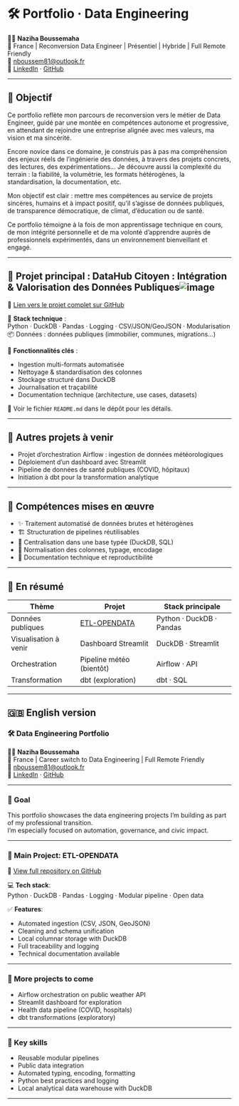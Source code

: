 
# 🛠️ Portfolio · Data Engineering

👩‍💻 **Naziha Boussemaha**  
📍 France | Reconversion Data Engineer | Présentiel | Hybride | Full Remote Friendly  
📧 nboussem81@outlook.fr  
🔗 [LinkedIn](https://www.linkedin.com/in/nabdb2a441200/) · [GitHub](https://github.com/Nha-Bssha/)

---

## 🎯 Objectif

Ce portfolio reflète mon parcours de reconversion vers le métier de Data Engineer, guidé par une montée en compétences autonome et progressive, en attendant de rejoindre une entreprise alignée avec mes valeurs, ma vision et ma sincérité.

Encore novice dans ce domaine, je construis pas à pas ma compréhension des enjeux réels de l’ingénierie des données, à travers des projets concrets, des lectures, des expérimentations… Je découvre aussi la complexité du terrain : la fiabilité, la volumétrie, les formats hétérogènes, la standardisation, la documentation, etc.

Mon objectif est clair : mettre mes compétences au service de projets sincères, humains et à impact positif, qu’il s’agisse de données publiques, de transparence démocratique, de climat, d’éducation ou de santé.

Ce portfolio témoigne à la fois de mon apprentissage technique en cours, de mon intégrité personnelle et de ma volonté d’apprendre auprès de professionnels expérimentés, dans un environnement bienveillant et engagé.

---

## 🧱 Projet principal : DataHub Citoyen : Intégration & Valorisation des Données Publiques![image](https://github.com/user-attachments/assets/a640c174-1a29-4e97-9c61-91476e024242)


📂 [Lien vers le projet complet sur GitHub](https://github.com/Nha-Bssha/etl-opendata)

🔧 **Stack technique** :  
Python · DuckDB · Pandas · Logging · CSV/JSON/GeoJSON · Modularisation  
📦 Données : données publiques (immobilier, communes, migrations…)

🧩 **Fonctionnalités clés** :
- Ingestion multi-formats automatisée
- Nettoyage & standardisation des colonnes
- Stockage structuré dans DuckDB
- Journalisation et traçabilité
- Documentation technique (architecture, use cases, datasets)

📎 Voir le fichier `README.md` dans le dépôt pour les détails.

---

## 📁 Autres projets à venir

- Projet d’orchestration Airflow : ingestion de données météorologiques
- Déploiement d’un dashboard avec Streamlit
- Pipeline de données de santé publiques (COVID, hôpitaux)
- Initiation à dbt pour la transformation analytique

---

## 🧠 Compétences mises en œuvre

- ✨ Traitement automatisé de données brutes et hétérogènes
- 🏗️ Structuration de pipelines réutilisables
- 💾 Centralisation dans une base typée (DuckDB, SQL)
- 🧼 Normalisation des colonnes, typage, encodage
- 🧾 Documentation technique et reproductibilité

---

## 🔎 En résumé

| Thème                  | Projet                          | Stack principale         |
|------------------------|----------------------------------|--------------------------|
| Données publiques      | [ETL-OPENDATA](https://github.com/Nha-Bssha/etl-opendata) | Python · DuckDB · Pandas |
| Visualisation à venir  | Dashboard Streamlit              | DuckDB · Streamlit       |
| Orchestration          | Pipeline météo (bientôt)         | Airflow · API            |
| Transformation         | dbt (exploration)                | dbt · SQL                |

---

## 🇬🇧 English version

### 🛠️ Data Engineering Portfolio

👩‍💻 **Naziha Boussemaha**  
📍 France | Career switch to Data Engineering | Full Remote Friendly  
📧 nboussem81@outlook.fr  
🔗 [LinkedIn](https://www.linkedin.com/in/nabdb2a441200/) · [GitHub](https://github.com/Nha-Bssha/)

---

### 🎯 Goal

This portfolio showcases the data engineering projects I’m building as part of my professional transition.  
I’m especially focused on automation, governance, and civic impact.

---

### 🔧 Main Project: ETL-OPENDATA

📂 [View full repository on GitHub](https://github.com/Nha-Bssha/etl-opendata)

💻 **Tech stack**:  
Python · DuckDB · Pandas · Logging · Modular pipeline · Open data

✅ **Features**:
- Automated ingestion (CSV, JSON, GeoJSON)
- Cleaning and schema unification
- Local columnar storage with DuckDB
- Full traceability and logging
- Technical documentation available

---

### 📁 More projects to come

- Airflow orchestration on public weather API
- Streamlit dashboard for exploration
- Health data pipeline (COVID, hospitals)
- dbt transformations (exploratory)

---

### 🧠 Key skills

- Reusable modular pipelines
- Public data integration
- Automated typing, encoding, formatting
- Python best practices and logging
- Local analytical data warehouse with DuckDB

---



